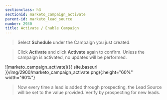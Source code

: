 ```yaml
---
sectionclass: h3
sectionid: marketo_campaign_activate
parent-id: marketo_lead_source
number: 2930
title: Activate / Enable Campaign
---
```


> Select **Schedule** under the Campaign you just created. 

> Click **Activate** and click **Activate** again to confirm. Unless the campaign is activated, no updates will be performed.

![marketo_campaign_activate]({{ site.baseurl }}/img/2900/marketo_campaign_activate.png){:height="60%" width="60%"}

> Now every time a lead is added through prospecting, the Lead Source will be set to the value provided.
Verify by prospecting for new leads. 
